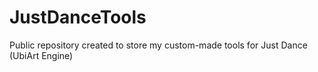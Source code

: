 # JustDanceTools
Public repository created to store my custom-made tools for Just Dance (UbiArt Engine)
